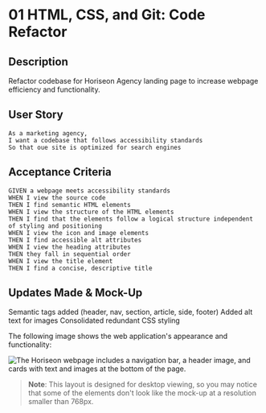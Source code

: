 # 01 HTML, CSS, and Git: Code Refactor

## Description

Refactor codebase for Horiseon Agency landing page to increase webpage efficiency and functionality.

## User Story
```
As a marketing agency,
I want a codebase that follows accessibility standards
So that oue site is optimized for search engines
```

## Acceptance Criteria

```
GIVEN a webpage meets accessibility standards
WHEN I view the source code
THEN I find semantic HTML elements
WHEN I view the structure of the HTML elements
THEN I find that the elements follow a logical structure independent of styling and positioning
WHEN I view the icon and image elements
THEN I find accessible alt attributes
WHEN I view the heading attributes
THEN they fall in sequential order
WHEN I view the title element
THEN I find a concise, descriptive title
```

## Updates Made & Mock-Up
Semantic tags added (header, nav, section, article, side, footer)
Added alt text for images
Consolidated redundant CSS styling

The following image shows the web application's appearance and functionality:

![The Horiseon webpage includes a navigation bar, a header image, and cards with text and images at the bottom of the page.][def]

> **Note**: This layout is designed for desktop viewing, so you may notice that some of the elements don't look like the mock-up at a resolution smaller than 768px.


[def]: ./assets/images/page%20mock%20up.png